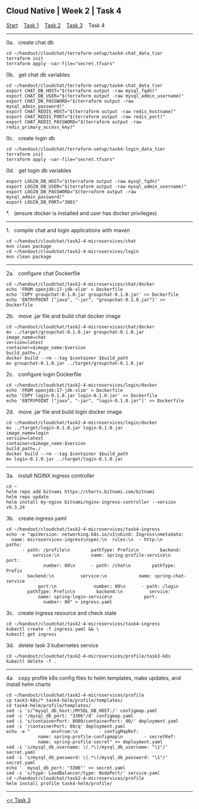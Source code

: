 ## Cloud Native | Week 2 | Task 4

[Start](https://github.com/AFC-AI2C-Cohort-04/coleman-code/blob/main/cloud_native/week_2/start.md)    [Task 1](https://github.com/AFC-AI2C-Cohort-04/coleman-code/blob/main/cloud_native/week_2/task_1.md)    [Task 2](https://github.com/AFC-AI2C-Cohort-04/coleman-code/blob/main/cloud_native/week_2/task_2.md)    [Task 3](https://github.com/AFC-AI2C-Cohort-04/coleman-code/blob/main/cloud_native/week_2/task_3.md)    Task 4

---

0a.   create chat db
```
cd ~/handout/cloudchat/terraform-setup/task4-chat_data_tier
terraform init
terraform apply -var-file="secret.tfvars"
```

0b.   get chat db variables
```
cd ~/handout/cloudchat/terraform-setup/task4-chat_data_tier
export CHAT_DB_HOST="$(terraform output -raw mysql_fqdn)"
export CHAT_DB_USER="$(terraform output -raw mysql_admin_username)"
export CHAT_DB_PASSWORD="$(terraform output -raw mysql_admin_password)"
export CHAT_REDIS_HOST="$(terraform output -raw redis_hostname)"
export CHAT_REDIS_PORT="$(terraform output -raw redis_port)"
export CHAT_REDIS_PASSWORD="$(terraform output -raw redis_primary_access_key)"
```

0c.   create login db
```
cd ~/handout/cloudchat/terraform-setup/task4-login_data_tier
terraform init
terraform apply -var-file="secret.tfvars"
```

0d.   get login db variables
```
export LOGIN_DB_HOST="$(terraform output -raw mysql_fqdn)"
export LOGIN_DB_USER="$(terraform output -raw mysql_admin_username)"
export LOGIN_DB_PASSWORD="$(terraform output -raw mysql_admin_password)"
export LOGIN_DB_PORT="3001"
```

*.   (ensure docker is installed and user has docker privileges)

---

1.   compile chat and login applications with maven
```
cd ~/handout/cloudchat/task2-4-microservices/chat
mvn clean package
cd ~/handout/cloudchat/task2-4-microservices/login
mvn clean package
```

---

2a.   configure chat Dockerfile
```
cd ~/handout/cloudchat/task2-4-microservices/chat/docker
echo 'FROM openjdk:17-jdk-slim' > Dockerfile
echo 'COPY groupchat-0.1.0.jar groupchat-0.1.0.jar' >> Dockerfile
echo 'ENTRYPOINT ["java", "-jar", "groupchat-0.1.0.jar"]' >> Dockerfile
```

2b.   move .jar file and build chat docker image
```
cd ~/handout/cloudchat/task2-4-microservices/chat/docker
mv ../target/groupchat-0.1.0.jar groupchat-0.1.0.jar
image_name=chat
version=latest
container=$image_name:$version
build_path=./
docker build --rm --tag $container $build_path
mv groupchat-0.1.0.jar ../target/groupchat-0.1.0.jar
```

2c.   configure login Dockerfile
```
cd ~/handout/cloudchat/task2-4-microservices/login/docker
echo 'FROM openjdk:17-jdk-slim' > Dockerfile
echo 'COPY login-0.1.0.jar login-0.1.0.jar' >> Dockerfile
echo 'ENTRYPOINT ["java", "-jar", "login-0.1.0.jar"]' >> Dockerfile
```

2d.   move .jar file and build login docker image
```
cd ~/handout/cloudchat/task2-4-microservices/login/docker
mv ../target/login-0.1.0.jar login-0.1.0.jar
image_name=login
version=latest
container=$image_name:$version
build_path=./
docker build --rm --tag $container $build_path
mv login-0.1.0.jar ../target/login-0.1.0.jar
```

---

3a.   install NGINX ingress controller
```
cd ~
helm repo add bitnami https://charts.bitnami.com/bitnami
helm repo update
helm install my-nginx bitnami/nginx-ingress-controller --version v9.3.24
```

3b.   create ingress.yaml
```
cd ~/handout/cloudchat/task2-4-microservices/task4-ingress
echo -e "apiVersion: networking.k8s.io/v1\nkind: Ingress\nmetadata:
  name: microservices-ingress\nspec:\n  rules:\n  - http:\n      paths:
      - path: /profile\n        pathType: Prefix\n        backend:
          service:\n            name: spring-profile-service\n            port:
              number: 80\n      - path: /chat\n        pathType: Prefix
        backend:\n          service:\n            name: spring-chat-service
            port:\n              number: 80\n      - path: /login
        pathType: Prefix\n        backend:\n          service:
            name: spring-login-service\n            port:
              number: 80" > ingress.yaml
```

3c.   create ingress resource and check state
```
cd ~/handout/cloudchat/task2-4-microservices/task4-ingress
kubectl create -f ingress.yaml && \
kubectl get ingress
```

3d.   delete task 3 kubernetes service
```
cd ~/handout/cloudchat/task2-4-microservices/profile/task3-k8s
kubectl delete -f .
```

---

4a.   copy profile k8s config files to helm templates, make updates, and install helm charts
```
cd ~/handout/cloudchat/task2-4-microservices/profile
cp task3-k8s/* task4-helm/profile/templates/
cd task4-helm/profile/templates/
sed -i 's/^mysql_db_host:/MYSQL_DB_HOST:/' configmap.yaml
sed -i '/mysql_db_port: "3306"/d' configmap.yaml
sed -i 's/containerPort: 8080/containerPort: 80/' deployment.yaml
sed -i '/containerPort: 80/q' deployment.yaml
echo -e "        envFrom:\n        - configMapRef:
            name: spring-profile-configmap\n        - secretRef:
            name: spring-profile-secret" >> deployment.yaml
sed -i 's/mysql_db_username: \(.*\)/mysql_db_username: "\1"/' secret.yaml
sed -i 's/mysql_db_password: \(.*\)/mysql_db_password: "\1"/' secret.yaml
echo '  mysql_db_port: "3306"' >> secret.yaml
sed -i 's/type: LoadBalancer/type: NodePort/' service.yaml
cd ~/handout/cloudchat/task2-4-microservices/profile
helm install profile task4-helm/profile/
```

---

[<< Task 3](https://github.com/AFC-AI2C-Cohort-04/coleman-code/blob/main/cloud_native/week_2/task_3.md)
